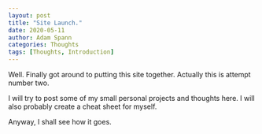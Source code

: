 ```yaml
---
layout: post
title: "Site Launch."
date: 2020-05-11
author: Adam Spann
categories: Thoughts
tags: [Thoughts, Introduction]
---
```

Well. Finally got around to putting this site together. Actually this is attempt number two.

I will try to post some of my small personal projects and thoughts here. I will also probably
create a cheat sheet for myself.

Anyway,
I shall see how it goes.
